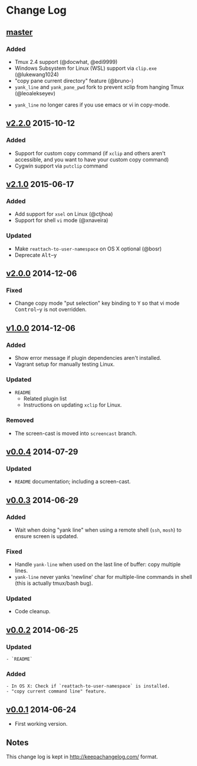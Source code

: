 Change Log
==========

[master]
--------

### Added

-   Tmux 2.4 support (@docwhat, @edi9999)
-   Windows Subsystem for Linux (WSL) support via `clip.exe` (@lukewang1024)
-   "copy pane current directory" feature (@bruno-)
-   `yank_line` and `yank_pane_pwd` fork to prevent xclip from hanging Tmux
    (@leoalekseyev)
*   `yank_line` no longer cares if you use emacs or vi in copy-mode.

[v2.2.0] 2015-10-12
-------------------

### Added

-   Support for custom copy command (if `xclip` and others aren't
    accessible, and you want to have your custom copy command)
-   Cygwin support via `putclip` command

[v2.1.0] 2015-06-17
-------------------

### Added

-   Add support for `xsel` on Linux (@ctjhoa)
-   Support for shell `vi` mode (@xnaveira)

### Updated

-   Make `reattach-to-user-namespace` on OS X optional (@bosr)
-   Deprecate <kbd>Alt</kbd>–<kbd>y</kbd>

[v2.0.0] 2014-12-06
-------------------

### Fixed

-   Change copy mode "put selection" key binding to <kbd>Y</kbd> so that vi
    mode <kbd>Control</kbd>–<kbd>y</kbd> is not overridden.

[v1.0.0] 2014-12-06
-------------------

### Added

-   Show error message if plugin dependencies aren't installed.
-   Vagrant setup for manually testing Linux.

### Updated

-   `README`
    -   Related plugin list
    -   Instructions on updating `xclip` for Linux.

### Removed

-   The screen-cast is moved into `screencast` branch.

[v0.0.4] 2014-07-29
-------------------

### Updated

-   `README` documentation; including a screen-cast.

[v0.0.3] 2014-06-29
-------------------

### Added

-   Wait when doing "yank line" when using a remote shell (`ssh`, `mosh`) to
    ensure screen is updated.

### Fixed

-   Handle `yank-line` when used on the last line of buffer: copy multiple
    lines.
-   `yank-line` never yanks 'newline' char for multiple-line commands in
    shell (this is actually tmux/bash bug).

### Updated

-   Code cleanup.

[v0.0.2] 2014-06-25
-------------------

### Updated

    - `README`

### Added

    - In OS X: Check if `reattach-to-user-namespace` is installed.
    - "copy current command line" feature.

[v0.0.1] 2014-06-24
-------------------

-   First working version.

Notes
-----

This change log is kept in <http://keepachangelog.com/> format.

  [master]: https://github.com/tmux-plugins/tmux-yank/compare/v2.2.0...HEAD
  [v2.2.0]: https://github.com/tmux-plugins/tmux-yank/compare/v2.1.0...v2.2.0
  [v2.1.0]: https://github.com/tmux-plugins/tmux-yank/compare/v2.0.0...v2.1.0
  [v2.0.0]: https://github.com/tmux-plugins/tmux-yank/compare/v1.0.0...v2.0.0
  [v1.0.0]: https://github.com/tmux-plugins/tmux-yank/compare/v0.0.4...v1.0.0
  [v0.0.4]: https://github.com/tmux-plugins/tmux-yank/compare/v0.0.3...v0.0.4
  [v0.0.3]: https://github.com/tmux-plugins/tmux-yank/compare/v0.0.2...v0.0.3
  [v0.0.2]: https://github.com/tmux-plugins/tmux-yank/compare/v0.0.1...v0.0.2
  [v0.0.1]: https://github.com/tmux-plugins/tmux-yank/commits/v0.0.1
